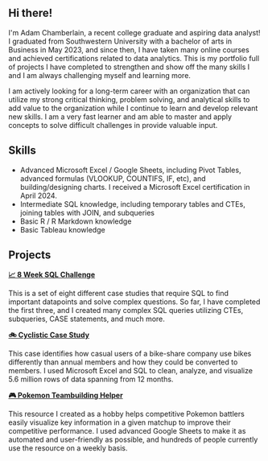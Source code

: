 ## Hi there!

I'm Adam Chamberlain, a recent college graduate and aspiring data analyst! I graduated from Southwestern University with a bachelor of arts in Business in May 2023, and since then, I have taken many online courses and achieved certifications related to data analytics. This is my portfolio full of projects I have completed to strengthen and show off the many skills I  and I am always challenging myself and learning more.

I am actively looking for a long-term career with an organization that can utilize my strong critical thinking, problem solving, and analytical skills to add value to the organization while I continue to learn and develop relevant new skills. I am a very fast learner and am able to master and apply concepts to solve difficult challenges in provide valuable input.

## Skills
- Advanced Microsoft Excel / Google Sheets, including Pivot Tables, advanced formulas (VLOOKUP, COUNTIFS, IF, etc), and building/designing charts. I received a Microsoft Excel certification in April 2024.
- Intermediate SQL knowledge, including temporary tables and CTEs, joining tables with JOIN, and subqueries
- Basic R / R Markdown knowledge
- Basic Tableau knowledge

## Projects

**[📈 8 Week SQL Challenge](https://github.com/Adam-Chamberlain/8-Week-SQL-Challenge)**

This is a set of eight different case studies that require SQL to find important datapoints and solve complex questions. So far, I have completed the first three, and I created many complex SQL queries utilizing CTEs, subqueries, CASE statements, and much more.

**[🚲 Cyclistic Case Study](https://github.com/Adam-Chamberlain/Cyclistic-Case-Study)**

This case identifies how casual users of a bike-share company use bikes differently than annual members and how they could be converted to members. I used Microsoft Excel and SQL to clean, analyze, and visualize 5.6 million rows of data spanning from 12 months.
  
**[🎮 Pokemon Teambuilding Helper](https://github.com/Adam-Chamberlain/Pokemon-Teambuilding-Helper)**

This resource I created as a hobby helps competitive Pokemon battlers easily visualize key information in a given matchup to improve their competitive performance. I used advanced Google Sheets to make it as automated and user-friendly as possible, and hundreds of people currently use the resource on a weekly basis.
